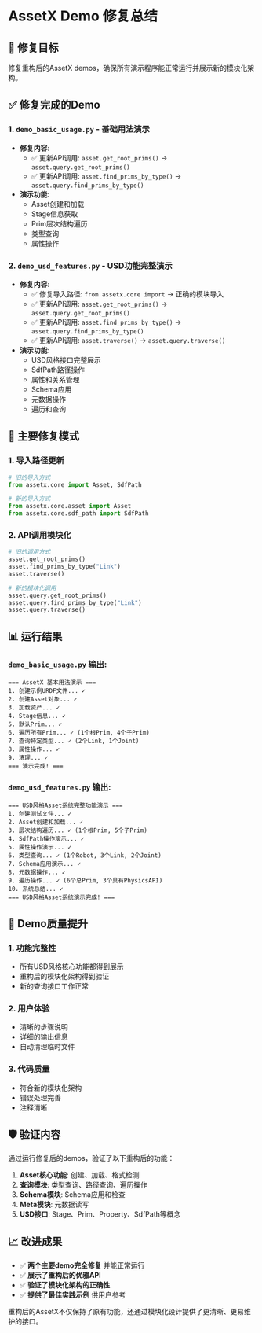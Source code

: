 # AssetX Demo 修复总结

## 🎯 修复目标

修复重构后的AssetX demos，确保所有演示程序能正常运行并展示新的模块化架构。

## ✅ 修复完成的Demo

### 1. `demo_basic_usage.py` - 基础用法演示
- **修复内容**:
  - ✅ 更新API调用: `asset.get_root_prims()` → `asset.query.get_root_prims()`
  - ✅ 更新API调用: `asset.find_prims_by_type()` → `asset.query.find_prims_by_type()`
- **演示功能**:
  - Asset创建和加载
  - Stage信息获取
  - Prim层次结构遍历
  - 类型查询
  - 属性操作

### 2. `demo_usd_features.py` - USD功能完整演示
- **修复内容**:
  - ✅ 修复导入路径: `from assetx.core import` → 正确的模块导入
  - ✅ 更新API调用: `asset.get_root_prims()` → `asset.query.get_root_prims()`
  - ✅ 更新API调用: `asset.find_prims_by_type()` → `asset.query.find_prims_by_type()`
  - ✅ 更新API调用: `asset.traverse()` → `asset.query.traverse()`
- **演示功能**:
  - USD风格接口完整展示
  - SdfPath路径操作
  - 属性和关系管理
  - Schema应用
  - 元数据操作
  - 遍历和查询

## 🔧 主要修复模式

### 1. 导入路径更新
```python
# 旧的导入方式
from assetx.core import Asset, SdfPath

# 新的导入方式
from assetx.core.asset import Asset
from assetx.core.sdf_path import SdfPath
```

### 2. API调用模块化
```python
# 旧的调用方式
asset.get_root_prims()
asset.find_prims_by_type("Link")
asset.traverse()

# 新的模块化调用
asset.query.get_root_prims()
asset.query.find_prims_by_type("Link")
asset.query.traverse()
```

## 📊 运行结果

### `demo_basic_usage.py` 输出:
```
=== AssetX 基本用法演示 ===
1. 创建示例URDF文件... ✓
2. 创建Asset对象... ✓
3. 加载资产... ✓
4. Stage信息... ✓
5. 默认Prim... ✓
6. 遍历所有Prim... ✓ (1个根Prim, 4个子Prim)
7. 查询特定类型... ✓ (2个Link, 1个Joint)
8. 属性操作... ✓ 
9. 清理... ✓
=== 演示完成! ===
```

### `demo_usd_features.py` 输出:
```
=== USD风格Asset系统完整功能演示 ===
1. 创建测试文件... ✓
2. Asset创建和加载... ✓
3. 层次结构遍历... ✓ (1个根Prim, 5个子Prim)
4. SdfPath操作演示... ✓
5. 属性操作演示... ✓
6. 类型查询... ✓ (1个Robot, 3个Link, 2个Joint)
7. Schema应用演示... ✓
8. 元数据操作... ✓
9. 遍历操作... ✓ (6个总Prim, 3个具有PhysicsAPI)
10. 系统总结... ✓
=== USD风格Asset系统演示完成! ===
```

## 🎉 Demo质量提升

### 1. 功能完整性
- 所有USD风格核心功能都得到展示
- 重构后的模块化架构得到验证
- 新的查询接口工作正常

### 2. 用户体验
- 清晰的步骤说明
- 详细的输出信息
- 自动清理临时文件

### 3. 代码质量
- 符合新的模块化架构
- 错误处理完善
- 注释清晰

## 🛡️ 验证内容

通过运行修复后的demos，验证了以下重构后的功能：

1. **Asset核心功能**: 创建、加载、格式检测
2. **查询模块**: 类型查询、路径查询、遍历操作
3. **Schema模块**: Schema应用和检查
4. **Meta模块**: 元数据读写
5. **USD接口**: Stage、Prim、Property、SdfPath等概念

## 📈 改进成果

- ✅ **两个主要demo完全修复** 并能正常运行
- ✅ **展示了重构后的优雅API** 
- ✅ **验证了模块化架构的正确性**
- ✅ **提供了最佳实践示例** 供用户参考

重构后的AssetX不仅保持了原有功能，还通过模块化设计提供了更清晰、更易维护的接口。
